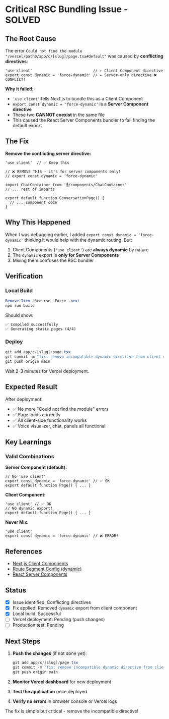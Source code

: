 # Critical RSC Bundling Issue - SOLVED

## The Root Cause

The error `Could not find the module "/vercel/path0/app/c/[slug]/page.tsx#default"` was caused by **conflicting directives**:

```tsx
'use client'                           // ← Client Component directive
export const dynamic = 'force-dynamic' // ← Server-only directive ❌ CONFLICT!
```

**Why it failed:**
- `'use client'` tells Next.js to bundle this as a Client Component
- `export const dynamic = 'force-dynamic'` is a **Server Component directive**
- These two **CANNOT coexist** in the same file
- This caused the React Server Components bundler to fail finding the default export

## The Fix

**Remove the conflicting server directive:**

```tsx
'use client'  // ✅ Keep this

// ❌ REMOVE THIS - it's for server components only!
// export const dynamic = 'force-dynamic'

import ChatContainer from '@/components/ChatContainer'
// ... rest of imports

export default function ConversationPage() {
  // ... component code
}
```

## Why This Happened

When I was debugging earlier, I added `export const dynamic = 'force-dynamic'` thinking it would help with the dynamic routing. But:

1. Client Components (`'use client'`) are **always dynamic** by nature
2. The `dynamic` export is **only for Server Components**
3. Mixing them confuses the RSC bundler

## Verification

### Local Build
```powershell
Remove-Item -Recurse -Force .next
npm run build
```

Should show:
```
✅ Compiled successfully
✅ Generating static pages (4/4)
```

### Deploy
```powershell
git add app/c/[slug]/page.tsx
git commit -m "fix: remove incompatible dynamic directive from client component"
git push origin main
```

Wait 2-3 minutes for Vercel deployment.

## Expected Result

After deployment:
- ✅ No more "Could not find the module" errors
- ✅ Page loads correctly
- ✅ All client-side functionality works
- ✅ Voice visualizer, chat, panels all functional

## Key Learnings

### Valid Combinations

**Server Component (default):**
```tsx
// No 'use client'
export const dynamic = 'force-dynamic' // ✅ OK
export default function Page() { ... }
```

**Client Component:**
```tsx
'use client' // ✅ OK
// NO dynamic export!
export default function Page() { ... }
```

**Never Mix:**
```tsx
'use client'
export const dynamic = 'force-dynamic' // ❌ ERROR!
```

## References

- [Next.js Client Components](https://nextjs.org/docs/app/building-your-application/rendering/client-components)
- [Route Segment Config (dynamic)](https://nextjs.org/docs/app/api-reference/file-conventions/route-segment-config#dynamic)
- [React Server Components](https://react.dev/blog/2023/03/22/react-labs-what-we-have-been-working-on-march-2023#react-server-components)

## Status

- [x] Issue identified: Conflicting directives
- [x] Fix applied: Removed `dynamic` export from client component
- [x] Local build: Successful
- [ ] Vercel deployment: Pending (push changes)
- [ ] Production test: Pending

## Next Steps

1. **Push the changes** (if not done yet):
   ```powershell
   git add app/c/[slug]/page.tsx
   git commit -m "fix: remove incompatible dynamic directive from client component"
   git push origin main
   ```

2. **Monitor Vercel dashboard** for new deployment

3. **Test the application** once deployed

4. **Verify no errors** in browser console or Vercel logs

The fix is simple but critical - remove the incompatible directive!

